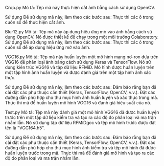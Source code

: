Crop.py
Mô tả:
Tệp mã này thực hiện cắt ảnh bằng cách sử dụng OpenCV. 

Sử dụng
Để sử dụng mã này, làm theo các bước sau:
Thực thi các ô trong cuốn sổ để thực hiện cắt ảnh.


Blur12.py
Mô tả:
Tệp mã này áp dụng hiệu ứng mờ vào ảnh bằng cách sử dụng OpenCV. Nó được thiết kế để chạy trong một môi trường Colaboratory.
Sử dụng
Để sử dụng mã này, làm theo các bước sau:
Thực thi các ô trong cuốn sổ để áp dụng hiệu ứng mờ vào ảnh.


VGG16.py
Mô tả:
Tệp mã này huấn luyện một mô hình mạng nơ-ron dựa trên VGG16 để phân loại ảnh bằng cách sử dụng Keras và TensorFlow. Nó sử dụng kiến trúc VGG16 và tập dữ liệu RFMiD. Mô hình được huấn luyện trên một tập hình ảnh huấn luyện và được đánh giá trên một tập hình ảnh xác thực.

Sử dụng
Để sử dụng mã này, làm theo các bước sau:
Đảm bảo rằng bạn đã cài đặt các phụ thuộc cần thiết (Keras, TensorFlow, OpenCV, v.v.).
Đặt các đường dẫn phù hợp cho thư mục hình ảnh huấn luyện và xác thực trong mã.
Thực thi mã để huấn luyện mô hình VGG16 và đánh giá hiệu suất của nó.


Test.py
Mô tả:
Tệp mã này đánh giá một mô hình VGG16 đã được huấn luyện trước trên một tập dữ liệu kiểm tra và tạo ra các độ đo phân loại và ma trận nhầm lẫn. Nó sử dụng tập dữ liệu RFMiDgoc và tệp mô hình trước được đặt tên là "VGG164.h5".

Sử dụng
Để sử dụng mã này, làm theo các bước sau:
Đảm bảo rằng bạn đã cài đặt các phụ thuộc cần thiết (Keras, TensorFlow, OpenCV, v.v.).
Đặt các đường dẫn phù hợp cho thư mục hình ảnh kiểm tra và tệp mô hình đã được huấn luyện trước trong mã.
Thực thi mã để đánh giá mô hình và tạo ra các độ đo phân loại và ma trận nhầm lẫn.
